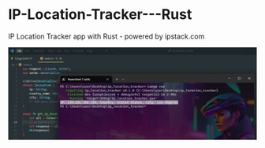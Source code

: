 # IP-Location-Tracker---Rust
IP Location Tracker app with Rust - powered by ipstack.com

![enter image description here](https://github.com/MuminjonGuru/IP-Location-Tracker---Rust/blob/main/rust.png)
